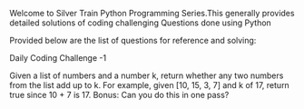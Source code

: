 Welcome to Silver Train Python Programming Series.This generally provides detailed solutions of coding challenging Questions
done using Python

Provided below are the list of questions for reference and solving:

Daily Coding Challenge -1

Given a list of numbers and a number k, return whether any two numbers from the list add up to k.
For example, given [10, 15, 3, 7] and k of 17, return true since 10 + 7 is 17.
Bonus: Can you do this in one pass?
